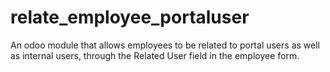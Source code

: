 # relate_employee_portaluser
An odoo module that allows employees to be related to portal users as well as internal users, through the Related User field in the employee form.
